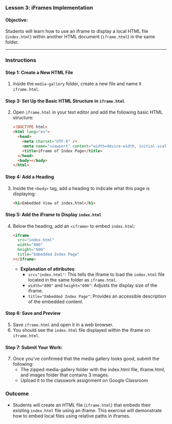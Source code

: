 ### **Lesson 3: iFrames Implementation**

#### **Objective:**

Students will learn how to use an iframe to display a local HTML file (`index.html`) within another HTML document (`iframe.html`) in the same folder.

---

### **Instructions**

#### **Step 1: Create a New HTML File**

1. Inside the `media-gallery` folder, create a new file and name it `iframe.html`.

#### **Step 3: Set Up the Basic HTML Structure in `iframe.html`**

2. Open `iframe.html` in your text editor and add the following basic HTML structure:
   ```html
   <!DOCTYPE html>
   <html lang="en">
     <head>
       <meta charset="UTF-8" />
       <meta name="viewport" content="width=device-width, initial-scale=1.0" />
       <title>iFrame of Index Page</title>
     </head>
     <body></body>
   </html>
   ```

#### **Step 4: Add a Heading**

3. Inside the `<body>` tag, add a heading to indicate what this page is displaying:
   ```html
   <h1>Embedded View of index.html</h1>
   ```

#### **Step 5: Add the iFrame to Display `index.html`**

4. Below the heading, add an `<iframe>` to embed `index.html`:

   ```html
   <iframe
     src="index.html"
     width="800"
     height="600"
     title="Embedded Index Page"
   ></iframe>
   ```

   - **Explanation of attributes**:
     - `src="index.html"`: This tells the iframe to load the `index.html` file located in the same folder as `iframe.html`.
     - `width="800"` and `height="600"`: Adjusts the display size of the iframe.
     - `title="Embedded Index Page"`: Provides an accessible description of the embedded content.

#### **Step 6: Save and Preview**

5. Save `iframe.html` and open it in a web browser.
6. You should see the `index.html` file displayed within the iframe on `iframe.html`.

#### **Step 7: Submit Your Work:**

7. Once you've confirmed that the media gallery looks good, submit the following:
   - The zipped media-gallery folder with the index.html file, iframe.html, and images folder that contains 3 images.
   - Upload it to the classwork assignment on Google Classroom

### **Outcome**

- Students will create an HTML file (`iframe.html`) that embeds their existing `index.html` file using an iframe. This exercise will demonstrate how to embed local files using relative paths in iframes.
